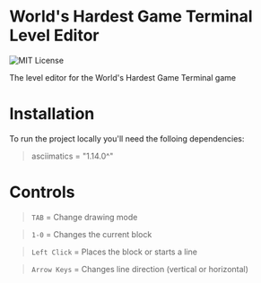# World's Hardest Game Terminal Level Editor

<img src="https://camo.githubusercontent.com/c68f415fb16d96a5bb7e6946e89f403e7e68f1ac6fe494718210c3b46347e4f6/687474703a2f2f696d672e736869656c64732e696f2f3a6c6963656e73652d6d69742d626c75652e737667" alt="MIT License">

The level editor for the World's Hardest Game Terminal game

# Installation

To run the project locally you'll need the folloing dependencies:
> asciimatics = "1.14.0^"


# Controls
> `TAB` = Change drawing mode

> `1-0` = Changes the current block

> `Left Click` = Places the block or starts a line

> `Arrow Keys` = Changes line direction (vertical or horizontal)